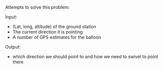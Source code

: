 Attempts to solve this problem:

Input:
* (Lat, long, altitude) of the ground station
* The current direction it is pointing
* A number of GPS estimates for the balloon

Output:
* which direction we should point to and how we need to swivel to point there

